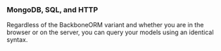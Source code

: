 ### MongoDB, SQL, and HTTP
Regardless of the BackboneORM variant and whether you are in the browser or on the server, you can query your models using an identical syntax.
